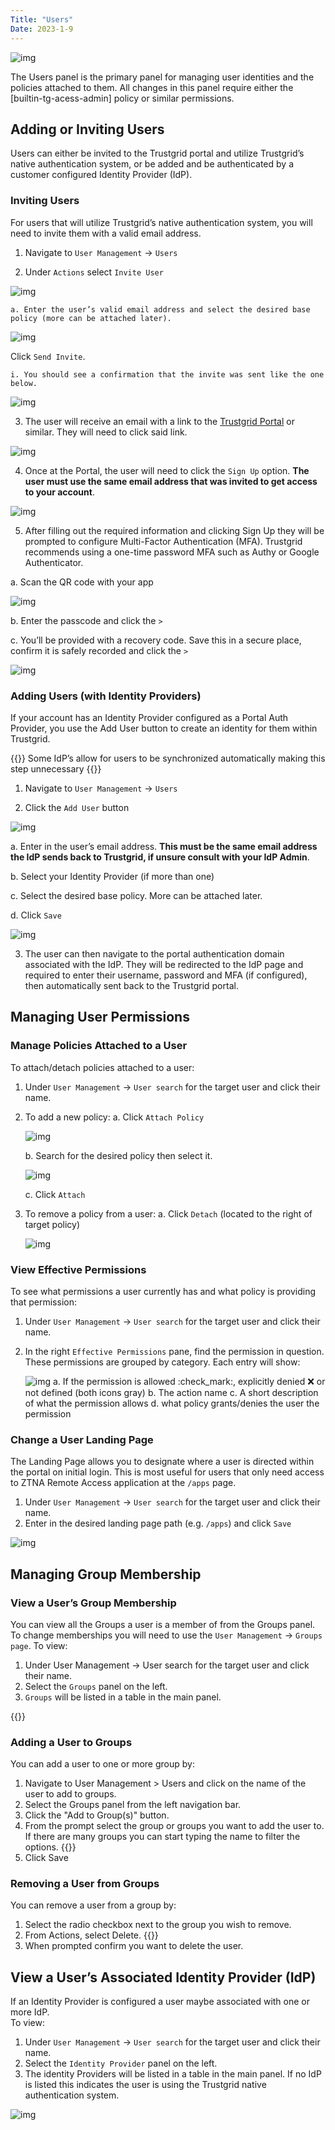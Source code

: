 ```yaml
---
Title: "Users"
Date: 2023-1-9
---
```


![img](users.png)

The Users panel is the primary panel for managing user identities and the policies attached to them. All changes in this panel require either the [builtin-tg-acess-admin] policy or similar permissions.

## Adding or Inviting Users

Users can either be invited to the Trustgrid portal and utilize Trustgrid’s native authentication system, or be added and be authenticated by a customer configured Identity Provider (IdP).

### Inviting Users

For users that will utilize Trustgrid’s native authentication system, you will need to invite them with a valid email address.

1. Navigate to `User Management` → `Users`

2. Under `Actions` select `Invite User`

![img](invite.png)

    a. Enter the user’s valid email address and select the desired base policy (more can be attached later).

![img](send-invite.png)

Click `Send Invite`.

    i. You should see a confirmation that the invite was sent like the one below.

![img](invite-sent.png)

3. The user will receive an email with a link to the [Trustgrid Portal](https://portal.trustgrid.io) or similar. They will need to click said link.

![img](linky.png)

4. Once at the Portal, the user will need to click the `Sign Up` option. **The user must use the same email address that was invited to get access to your account**.

![img](sign-up.png)

5. After filling out the required information and clicking Sign Up they will be prompted to configure Multi-Factor Authentication (MFA). Trustgrid recommends using a one-time password MFA such as Authy or Google Authenticator.

a. Scan the QR code with your app

![img](scan-code.png)

b. Enter the passcode and click the `>`

c. You’ll be provided with a recovery code. Save this in a secure place, confirm it is safely recorded and click the `>`

![img](backup-code.png)

### Adding Users (with Identity Providers)

If your account has an Identity Provider configured as a Portal Auth Provider, you use the Add User button to create an identity for them within Trustgrid.

{{<alert>}} Some IdP’s allow for users to be synchronized automatically making this step unnecessary {{</alert>}}

1. Navigate to `User Management` → `Users`

2. Click the `Add User` button

![img](add-user.png)

a. Enter in the user’s email address. **This must be the same email address the IdP sends back to Trustgrid, if unsure consult with your IdP Admin**.

b. Select your Identity Provider (if more than one)

c. Select the desired base policy. More can be attached later.

d. Click `Save`

![img](save-new-user.png)

3. The user can then navigate to the portal authentication domain associated with the IdP. They will be redirected to the IdP page and required to enter their username, password and MFA (if configured), then automatically sent back to the Trustgrid portal.

## Managing User Permissions

### Manage Policies Attached to a User

To attach/detach policies attached to a user:

1. Under `User Management` → `User search` for the target user and click their name.
2. To add a new policy:
   a. Click `Attach Policy`

   ![img](attach-policy.png)

   b. Search for the desired policy then select it.

   ![img](choose-policy.png)

   c. Click `Attach`

3. To remove a policy from a user:
   a. Click `Detach` (located to the right of target policy)

   ![img](detach.png)

### View Effective Permissions

To see what permissions a user currently has and what policy is providing that permission:

1. Under `User Management` → `User search` for the target user and click their name.
2. In the right `Effective Permissions` pane, find the permission in question. These permissions are grouped by category. Each entry will show:

   ![img](effective-permissions.png)
   a. If the permission is allowed :check_mark:, explicitly denied :x: or not defined (both icons gray)
   b. The action name
   c. A short description of what the permission allows
   d. what policy grants/denies the user the permission

### Change a User Landing Page

The Landing Page allows you to designate where a user is directed within the portal on initial login. This is most useful for users that only need access to ZTNA Remote Access application at the `/apps` page.

1. Under `User Management` → `User search` for the target user and click their name.
2. Enter in the desired landing page path (e.g. `/apps`) and click `Save`

![img](apps.png)


## Managing Group Membership


### View a User’s Group Membership

You can view all the Groups a user is a member of from the Groups panel. To change memberships you will need to use the `User Management` → `Groups page`.
To view:

1. Under User Management → User search for the target user and click their name.
2. Select the `Groups` panel on the left.
3. `Groups` will be listed in a table in the main panel.

{{<tgimg src="user-groups-table.png" caption="Example group membership table" width="80%">}}

### Adding a User to Groups
You can add a user to one or more group by:
1. Navigate to User Management > Users and click on the name of the user to add to groups.
1. Select the Groups panel from the left navigation bar.
1. Click the "Add to Group(s)" button.
1. From the prompt select the group or groups you want to add the user to. If there are many groups you can start typing the name to filter the options. 
{{<tgimg src="add-user-group-prompt.png" caption="Add Groups prompt" width="60%">}}
1. Click Save

### Removing a User from Groups
You can remove a user from a group by:
1. Select the radio checkbox next to the group you wish to remove.
1. From Actions, select Delete.
{{<tgimg src="user-group-delete.png" caption="Deleting a group membership" width="40%">}}
1. When prompted confirm you want to delete the user.

## View a User’s Associated Identity Provider (IdP)
If an Identity Provider is configured a user maybe associated with one or more IdP.  
To view:

1. Under `User Management` → `User search` for the target user and click their name.
2. Select the `Identity Provider` panel on the left.
3. The identity Providers will be listed in a table in the main panel. If no IdP is listed this indicates the user is using the Trustgrid native authentication system.

![img](identity.png)

